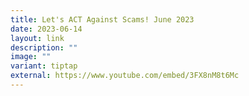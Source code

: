 ```yaml
---
title: Let's ACT Against Scams! June 2023
date: 2023-06-14
layout: link
description: ""
image: ""
variant: tiptap
external: https://www.youtube.com/embed/3FX8nM8t6Mc
---
```

